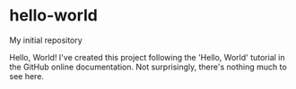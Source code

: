 # hello-world
My initial repository


Hello, World!
I've created this project following the 'Hello, World' tutorial in the GitHub online documentation. Not surprisingly, there's nothing much to see here.
